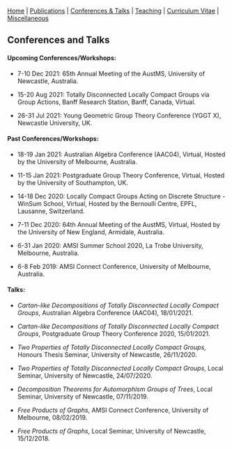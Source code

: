 [Home](https://max-carter-math.github.io) | [Publications](./publications.html) | [Conferences & Talks](./conf_talks.html) | [Teaching](./teaching.html) | [Curriculum Vitae](./CV.pdf) | [Miscellaneous](./other.html)

## Conferences and Talks

#### Upcoming Conferences/Workshops:

* 7-10 Dec 2021: 65th Annual Meeting of the AustMS, University of Newcastle, Australia.

* 15-20 Aug 2021: Totally Disconnected Locally Compact Groups via Group Actions, Banff Research Station, Banff, Canada, Virtual.

* 26-31 Jul 2021: Young Geometric Group Theory Conference (YGGT X), Newcastle University, UK.

#### Past Conferences/Workshops:

* 18-19 Jan 2021: Australian Algebra Conference (AAC04), Virtual, Hosted by the University of Melbourne, Australia.

* 11-15 Jan 2021: Postgraduate Group Theory Conference, Virtual, Hosted by the University of Southampton, UK.

* 14-18 Dec 2020: Locally Compact Groups Acting on Discrete Structure - WinSum School, Virtual, Hosted by the Bernoulli Centre, EPFL, Lausanne, Switzerland.

* 7-11 Dec 2020: 64th Annual Meeting of the AustMS, Virtual, Hosted by the University of New England, Armidale, Australia.

* 6-31 Jan 2020: AMSI Summer School 2020, La Trobe University, Melbourne, Australia.

* 6-8 Feb 2019: AMSI Connect Conference, University of Melbourne, Australia.

#### Talks:

* *Cartan-like Decompositions of Totally Disconnected Locally Compact Groups*, Australian Algebra Conference (AAC04), 18/01/2021.

* *Cartan-like Decompositions of Totally Disconnected Locally Compact Groups*, Postgraduate Group Theory Conference 2020, 15/01/2021.

* *Two Properties of Totally Disconnected Locally Compact Groups*, Honours Thesis Seminar, University of Newcastle, 26/11/2020.

* *Two Properties of Totally Disconnected Locally Compact Groups*, Local Seminar, University of Newcastle, 24/07/2020.

* *Decomposition Theorems for Automorphism Groups of Trees*, Local Seminar, University of Newcastle, 07/11/2019.

* *Free Products of Graphs*, AMSI Connect Conference, University of Melbourne, 08/02/2019.

* *Free Products of Graphs*, Local Seminar, University of Newcastle, 15/12/2018.

